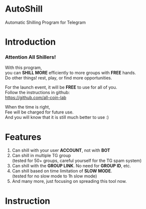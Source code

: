 # AutoShill

Automatic Shilling Program for Telegram

# Introduction

### Attention All Shillers!  
  
With this program,  
you can **SHILL MORE** efficiently to more groups with **FREE** hands.  
Do other things! rest, play, or find more opportunities.  

For the launch event,
it will be **FREE** to use for all of you.  
Follow the instructions in github:  
https://github.com/all-coin-lab

When the time is right,  
Fee will be charged for future use.  
And you will know that it is still much better to use :)  

# Features
1. Can shill with your user **ACCOUNT**, not with **BOT**  
2. Can shill in multiple TG group  
(tested for 50+ groups, careful yourself for the TG spam system)  
3. Can shill with the **GROUP LINK**. No need for **GROUP ID**, etc.  
4. Can shill based on time limitation of **SLOW MODE**.  
(tested for no slow mode to 1h slow mode)  
5. And many more, just focusing on spreading this tool now.  

# Instruction

